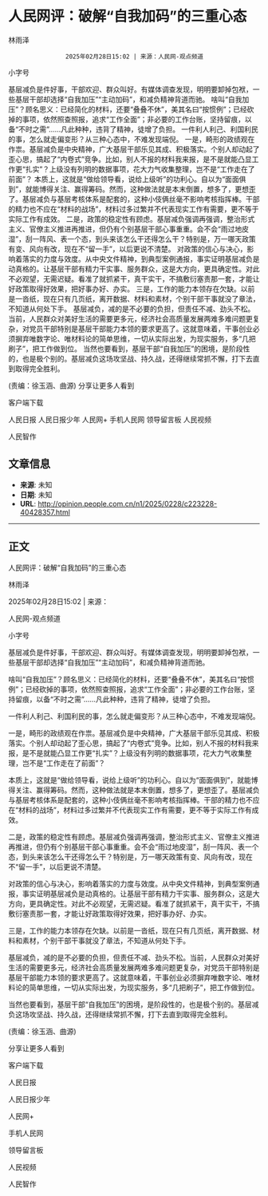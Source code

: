 # 人民网评：破解“自我加码”的三重心态

林雨泽


					2025年02月28日15:02 | 来源：人民网-观点频道


小字号





基层减负是件好事，干部欢迎、群众叫好。有媒体调查发现，明明要卸掉包袱，一些基层干部却选择“自我加压”“主动加码”，和减负精神背道而驰。
啥叫“自我加压”？顾名思义：已经简化的材料，还要“叠叠不休”，美其名曰“按惯例”；已经砍掉的事项，依然照查照报，追求“工作全面”；非必要的工作台账，坚持留痕，以备“不时之需”……凡此种种，违背了精神，徒增了负担。
一件利人利己、利国利民的事，怎么就走偏变形？从三种心态中，不难发现端倪。
一是，畸形的政绩观在作祟。基层减负是中央精神，广大基层干部乐见其成、积极落实。个别人却动起了歪心思，搞起了“内卷式”竞争。比如，别人不报的材料我来报，是不是就能凸显工作更“扎实”？上级没有列明的数据事项，花大力气收集整理，岂不是“工作走在了前面”？
本质上，这就是“做给领导看，说给上级听”的功利心。自以为“面面俱到”，就能博得关注、赢得筹码。然而，这种做法就是本末倒置，想多了，更想歪了。基层减负与基层考核体系是配套的，这种小伎俩丝毫不影响考核指挥棒。干部的精力也不应在“材料的战场”，材料过多过繁并不代表现实工作有需要，更不等于实际工作有成效。
二是，政策的稳定性有顾虑。基层减负强调再强调，整治形式主义、官僚主义推进再推进，但仍有个别基层干部心事重重。会不会“雨过地皮湿”，刮一阵风、表一个态，到头来该怎么干还得怎么干？特别是，万一哪天政策有变、风向有改，现在不“留一手”，以后更说不清楚。
对政策的信心与决心，影响着落实的力度与效度。从中央文件精神，到典型案例通报，事实证明基层减负是动真格的。让基层干部有精力干实事、服务群众，这是大方向，更具确定性。对此不必观望，无需迟疑。看准了就抓紧干，真干实干，不搞敷衍塞责那一套，才能让好政策取得好效果，把好事办好、办实。
三是，工作的能力本领存在欠缺。以前是一沓纸，现在只有几页纸，离开数据、材料和素材，个别干部干事就没了章法，不知道从何处下手。
基层减负，减的是不必要的负担，但责任不减、劲头不松。当前，人民群众对美好生活的需要更多元，经济社会高质量发展两难多难问题更复杂，对党员干部特别是基层干部能力本领的要求更高了。这就意味着，干事创业必须摒弃唯数字论、唯材料论的简单思维，一切从实际出发，为现实服务，多“几把刷子”，把工作做到位。
当然也要看到，基层干部“自我加压”的困境，是阶段性的，也是极个别的。基层减负这场攻坚战、持久战，还得继续常抓不懈，打下去直到取得完全胜利。

(责编：徐玉涵、曲源)
分享让更多人看到  


客户端下载

人民日报
人民日报少年
人民网+
手机人民网
领导留言板
人民视频

人民智作

## 文章信息

- **来源**: 未知
- **日期**: 未知
- **URL**: http://opinion.people.com.cn/n1/2025/0228/c223228-40428357.html

---

## 正文

人民网评：破解“自我加码”的三重心态

林雨泽

2025年02月28日15:02 | 来源：

人民网-观点频道

小字号

基层减负是件好事，干部欢迎、群众叫好。有媒体调查发现，明明要卸掉包袱，一些基层干部却选择“自我加压”“主动加码”，和减负精神背道而驰。

啥叫“自我加压”？顾名思义：已经简化的材料，还要“叠叠不休”，美其名曰“按惯例”；已经砍掉的事项，依然照查照报，追求“工作全面”；非必要的工作台账，坚持留痕，以备“不时之需”……凡此种种，违背了精神，徒增了负担。

一件利人利己、利国利民的事，怎么就走偏变形？从三种心态中，不难发现端倪。

一是，畸形的政绩观在作祟。基层减负是中央精神，广大基层干部乐见其成、积极落实。个别人却动起了歪心思，搞起了“内卷式”竞争。比如，别人不报的材料我来报，是不是就能凸显工作更“扎实”？上级没有列明的数据事项，花大力气收集整理，岂不是“工作走在了前面”？

本质上，这就是“做给领导看，说给上级听”的功利心。自以为“面面俱到”，就能博得关注、赢得筹码。然而，这种做法就是本末倒置，想多了，更想歪了。基层减负与基层考核体系是配套的，这种小伎俩丝毫不影响考核指挥棒。干部的精力也不应在“材料的战场”，材料过多过繁并不代表现实工作有需要，更不等于实际工作有成效。

二是，政策的稳定性有顾虑。基层减负强调再强调，整治形式主义、官僚主义推进再推进，但仍有个别基层干部心事重重。会不会“雨过地皮湿”，刮一阵风、表一个态，到头来该怎么干还得怎么干？特别是，万一哪天政策有变、风向有改，现在不“留一手”，以后更说不清楚。

对政策的信心与决心，影响着落实的力度与效度。从中央文件精神，到典型案例通报，事实证明基层减负是动真格的。让基层干部有精力干实事、服务群众，这是大方向，更具确定性。对此不必观望，无需迟疑。看准了就抓紧干，真干实干，不搞敷衍塞责那一套，才能让好政策取得好效果，把好事办好、办实。

三是，工作的能力本领存在欠缺。以前是一沓纸，现在只有几页纸，离开数据、材料和素材，个别干部干事就没了章法，不知道从何处下手。

基层减负，减的是不必要的负担，但责任不减、劲头不松。当前，人民群众对美好生活的需要更多元，经济社会高质量发展两难多难问题更复杂，对党员干部特别是基层干部能力本领的要求更高了。这就意味着，干事创业必须摒弃唯数字论、唯材料论的简单思维，一切从实际出发，为现实服务，多“几把刷子”，把工作做到位。

当然也要看到，基层干部“自我加压”的困境，是阶段性的，也是极个别的。基层减负这场攻坚战、持久战，还得继续常抓不懈，打下去直到取得完全胜利。

(责编：徐玉涵、曲源)

分享让更多人看到

客户端下载

人民日报

人民日报少年

人民网+

手机人民网

领导留言板

人民视频

人民智作

